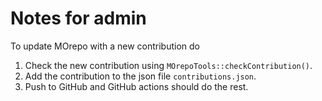 # Notes for admin

To update MOrepo with a new contribution do

   1) Check the new contribution using `MOrepoTools::checkContribution()`.
   2) Add the contribution to the json file `contributions.json`.
   3) Push to GitHub and GitHub actions should do the rest.
